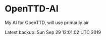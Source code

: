 # OpenTTD-AI
My AI for OpenTTD, will use primarily air

Latest backup: Sun Sep 29 12:01:02 UTC 2019
